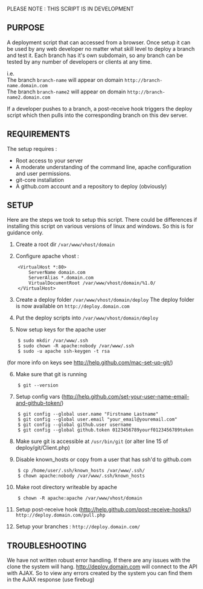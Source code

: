 PLEASE NOTE : THIS SCRIPT IS IN DEVELOPMENT


PURPOSE
-----------------------------------------
A deployment script that can accessed from a browser. Once setup it can be used by any web developer no matter what skill level to deploy a branch and test it. Each branch has it's own subdomain, so any branch can be tested by any number of developers or clients at any time.

i.e.  
The branch `branch-name` will appear on domain `http://branch-name.domain.com`  
The branch `branch-name2` will appear on domain `http://branch-name2.domain.com`

If a developer pushes to a branch, a post-receive hook triggers the deploy script which then pulls into the corresponding branch on this dev server.


REQUIREMENTS
-----------------------------------------
The setup requires :

+ Root access to your server
+ A moderate understanding of the command line, apache configuration and user permissions.
+ git-core installation
+ A github.com account and a repository to deploy (obviously)


SETUP
-----------------------------------------
Here are the steps we took to setup this script. There could be differences if installing this script on various versions of linux and windows. So this is for guidance only.

1. Create a root dir `/var/www/vhost/domain`

2. Configure apache vhost :


`    <VirtualHost *:80>`  
`        ServerName domain.com`  
`        ServerAlias *.domain.com`  
`        VirtualDocumentRoot /var/www/vhost/domain/%1.0/`  
`    </VirtualHost>`


3. Create a deploy folder `/var/www/vhost/domain/deploy`
The deploy folder is now available on `http://deploy.domain.com`

4. Put the deploy scripts into `/var/www/vhost/domain/deploy`

5. Now setup keys for the apache user 

`    $ sudo mkdir /var/www/.ssh`  
`    $ sudo chown -R apache:nobody /var/www/.ssh`  
`    $ sudo -u apache ssh-keygen -t rsa`  

(for more info on keys see http://help.github.com/mac-set-up-git/)

6. Make sure that git is running

`    $ git --version`  

7. Setup config vars (http://help.github.com/set-your-user-name-email-and-github-token/)

`    $ git config --global user.name "Firstname Lastname"`  
`    $ git config --global user.email "your_email@youremail.com"`  
`    $ git config --global github.user username`  
`    $ git config --global github.token 0123456789yourf0123456789token`

8. Make sure git is accessible at `/usr/bin/git` (or alter line 15 of deploy/git/Client.php)

9. Disable known_hosts or copy from a user that has ssh'd to github.com

`    $ cp /home/user/.ssh/known_hosts /var/www/.ssh/`  
`    $ chown apache:nobody /var/www/.ssh/known_hosts`  

10. Make root directory writeable by apache

`    $ chown -R apache:apache /var/www/vhost/domain`  

11. Setup post-receive hook (http://help.github.com/post-receive-hooks/)
`http://deploy.domain.com/pull.php`

12. Setup your branches : `http://deploy.domain.com/`


TROUBLESHOOTING
-----------------------------------------
We have not written robust error handling. If there are any issues with the clone the system will hang. http://deploy.domain.com will connect to the API with AJAX. So to view any errors created by the system you can find them in the AJAX response (use firebug)



